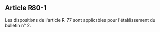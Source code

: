 Article R80-1
----
Les dispositions de l'article R. 77 sont applicables pour l'établissement du
bulletin n° 2.
